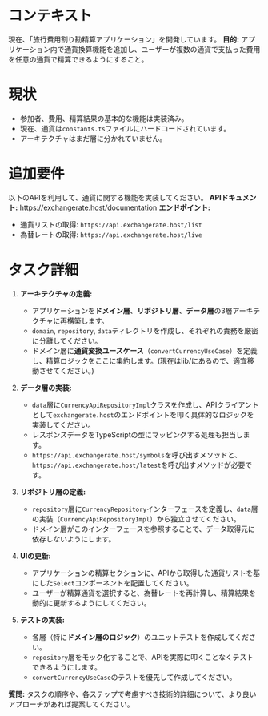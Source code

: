 # コンテキスト
現在、「旅行費用割り勘精算アプリケーション」を開発しています。
**目的:** アプリケーション内で通貨換算機能を追加し、ユーザーが複数の通貨で支払った費用を任意の通貨で精算できるようにすること。

# 現状
- 参加者、費用、精算結果の基本的な機能は実装済み。
- 現在、通貨は`constants.ts`ファイルにハードコードされています。
- アーキテクチャはまだ層に分かれていません。

# 追加要件
以下のAPIを利用して、通貨に関する機能を実装してください。
**APIドキュメント:** https://exchangerate.host/documentation
**エンドポイント:**
- 通貨リストの取得: `https://api.exchangerate.host/list`
- 為替レートの取得: `https://api.exchangerate.host/live`

# タスク詳細
1. **アーキテクチャの定義:**
   - アプリケーションを**ドメイン層**、**リポジトリ層**、**データ層**の3層アーキテクチャに再構築します。
   - `domain`, `repository`, `data`ディレクトリを作成し、それぞれの責務を厳密に分離してください。
   - ドメイン層に**通貨変換ユースケース**（`convertCurrencyUseCase`）を定義し、精算ロジックをここに集約します。(現在はlib/にあるので、適宜移動させてください。)

2. **データ層の実装:**
   - `data`層に`CurrencyApiRepositoryImpl`クラスを作成し、APIクライアントとして`exchangerate.host`のエンドポイントを叩く具体的なロジックを実装してください。
   - レスポンスデータをTypeScriptの型にマッピングする処理も担当します。
   - `https://api.exchangerate.host/symbols`を呼び出すメソッドと、`https://api.exchangerate.host/latest`を呼び出すメソッドが必要です。

3. **リポジトリ層の定義:**
   - `repository`層に`CurrencyRepository`インターフェースを定義し、`data`層の実装（`CurrencyApiRepositoryImpl`）から独立させてください。
   - ドメイン層がこのインターフェースを参照することで、データ取得元に依存しないようにします。

4. **UIの更新:**
   - アプリケーションの精算セクションに、APIから取得した通貨リストを基にした`Select`コンポーネントを配置してください。
   - ユーザーが精算通貨を選択すると、為替レートを再計算し、精算結果を動的に更新するようにしてください。

5. **テストの実装:**
   - 各層（特に**ドメイン層のロジック**）のユニットテストを作成してください。
   - `repository`層をモック化することで、APIを実際に叩くことなくテストできるようにします。
   - `convertCurrencyUseCase`のテストを優先して作成してください。

**質問:**
タスクの順序や、各ステップで考慮すべき技術的詳細について、より良いアプローチがあれば提案してください。